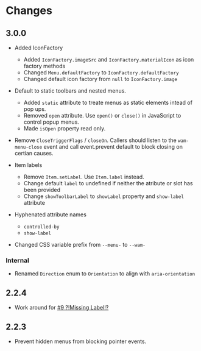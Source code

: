 # Changes

## 3.0.0

- Added IconFactory
  - Added `IconFactory.imageSrc` and `IconFactory.materialIcon` as icon factory methods
  - Changed `Menu.defaultFactory` to `IconFactory.defaultFactory`
  - Changed default icon factory from `null` to  `IconFactory.image`

- Default to static toolbars and nested menus.
  - Added `static` attribute to treate menus as static elements intead of pop ups.
  - Removed `open` attribute. Use `open()` or `close()` in JavaScript to control popup menus.
  - Made `isOpen` property read only.

- Remove `CloseTriggerFlags` / `closeOn`.  Callers should listen to the `wam-menu-close` event and call event.prevent default to block closing on certian causes.

- Item labels
  - Remove `Item.setLabel`.  Use `Item.label` instead.
  - Change default `label` to undefined if neither the atribute or slot has been provided
  - Change `showToolbarLabel` to `showLabel` property and `show-label` attribute

- Hyphenated attribute names
  - `controlled-by`
  - `show-label`

- Changed CSS variable prefix from `--menu-` to `--wam-`

### Internal
- Renamed `Direction` enum to `Orientation` to align with `aria-orientation`


## 2.2.4 
- Work around for [#9 ?!Missing Label!? ](https://github.com/angrycat9000/webapp-menu/issues/9)

## 2.2.3
- Prevent hidden menus from blocking pointer events.
